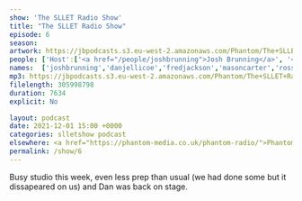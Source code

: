 ```yaml
---
show: 'The SLLET Radio Show'
title: "The SLLET Radio Show"
episode: 6
season: 
artwork: https://jbpodcasts.s3.eu-west-2.amazonaws.com/Phantom/The+SLLET+Radio+Show/2021-09-27+-+SLLET+radio+square.png
people: ['Host':['<a href="/people/joshbrunning">Josh Brunning</a>', '<a href="/people/danjellicoe">Dan Jellicoe</a>'], 'Guests': ['<a href="/people/fredjackson">Fred Jackson</a>','<a href="/people/masoncarter">Mason Carter</a>','<a href="/people/rossgilmour">Ross Gilmour</a>','<a href="/people/alexanderwuytjens/">Alexander Wuytjens</a>','<a href="/people/zsomborszoke">Zsombor Szőke</a>']]
names:  ['joshbrunning','danjellicoe','fredjackson','masoncarter','rossgilmour','alexanderwuytjens','zsomborszoke']
mp3: https://jbpodcasts.s3.eu-west-2.amazonaws.com/Phantom/The+SLLET+Radio+Show/2021-12-01+-+06.mp3
filelength: 305998798
duration: 7634
explicit: No

layout: podcast
date: 2021-12-01 15:00 +0000
categories: slletshow podcast
elsewhere: <a href="https://phantom-media.co.uk/phantom-radio/">Phantom Media</a>
permalink: /show/6
---
```


Busy studio this week, even less prep than usual (we had done some but it dissapeared on us) and Dan was back on stage.
